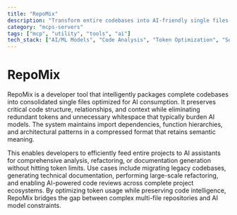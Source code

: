 ```yaml
---
title: "RepoMix"
description: "Transform entire codebases into AI-friendly single files with intelligent structure preservation and token optimization for efficient AI processing."
category: "mcps-servers"
tags: ["mcp", "utility", "tools", "ai"]
tech_stack: ["AI/ML Models", "Code Analysis", "Token Optimization", "Software Development", "Documentation Generation"]
---
```


# RepoMix

RepoMix is a developer tool that intelligently packages complete codebases into consolidated single files optimized for AI consumption. It preserves critical code structure, relationships, and context while eliminating redundant tokens and unnecessary whitespace that typically burden AI models. The system maintains import dependencies, function hierarchies, and architectural patterns in a compressed format that retains semantic meaning.

This enables developers to efficiently feed entire projects to AI assistants for comprehensive analysis, refactoring, or documentation generation without hitting token limits. Use cases include migrating legacy codebases, generating technical documentation, performing large-scale refactoring, and enabling AI-powered code reviews across complete project ecosystems. By optimizing token usage while preserving code intelligence, RepoMix bridges the gap between complex multi-file repositories and AI model constraints.
